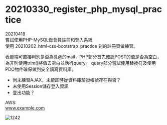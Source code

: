 # 20210330_register_php_mysql_practice

20210418 \
嘗試使用PHP-MySQL做會員註冊和登入系統 \
使用 20210202_html-css-bootstrap_practice 刻的註冊頁做練習。

表單端可直接判別是否為具@的mail，PHP部分首先確認POST的值是否為空白，為非則使用trim()將值去空白並執行query。
query部分嘗試使用替換符及使用PDO物件確保做到安全讀寫資料庫。


- 尚未練習AJAX，未能即時從資料庫驗證帳號存在與否？
- 未使用Session儲存登入資訊
- 登出功能？

AWS:\
www.example.com



![1242](https://user-images.githubusercontent.com/63532421/115153375-2b84b780-a0a8-11eb-818b-fb61304b7a7e.PNG)
